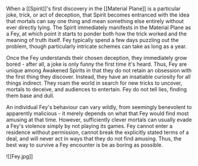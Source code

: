 When a [[Spirit]]'s first discovery in the [[Material Plane]] is a particular joke, trick, or act of deception, that Spirit becomes entranced with the idea that mortals can say one thing and mean something else entirely without ever directly lying. The Spirit immediately manifests in the Material Plane as a Fey, at which point it starts to ponder both how the trick worked and the meaning of truth itself. Fey typically spend a few days puzzling out the problem, though particularly intricate schemes can take as long as a year.

Once the Fey understands their chosen deception, they immediately grow bored - after all, a joke is only funny the first time it's heard. Thus, Fey are unique among Awakened Spirits in that they do not retain an obsession with the first thing they discover. Instead, they have an insatiable curiosity for all things indirect. They roam the world in search for new tricks to uncover, mortals to deceive, and audiences to entertain. Fey do not tell lies, finding them base and dull.

An individual Fey's behaviour can vary wildly, from seemingly benevolent to apparently malicious - it merely depends on what that Fey would find most amusing at that time. However, sufficiently clever mortals can usually evade a Fey's violence simply by not playing its games. Fey cannot enter a residence without permission, cannot break the explicitly stated terms of a deal, and will never act in ways that they do not find amusing. Thus, the best way to survive a Fey encounter is be as boring as possible.

![[Fey.jpg]]